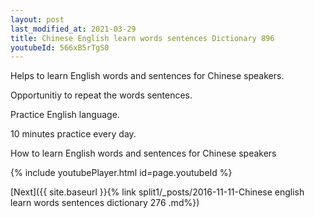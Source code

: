 ```yaml
---
layout: post
last_modified_at: 2021-03-29
title: Chinese English learn words sentences Dictionary 896 
youtubeId: 566xB5rTgS0
---
```

 
 
Helps to learn English words and sentences for Chinese speakers.

Opportunitiy to repeat the words sentences. 

Practice English language. 
 
10 minutes practice every day. 
 
How to learn English words and sentences for Chinese speakers 
 
{% include youtubePlayer.html id=page.youtubeId %}
 
 
[Next]({{ site.baseurl }}{% link  split1/_posts/2016-11-11-Chinese english learn words sentences dictionary 276 .md%})
 
